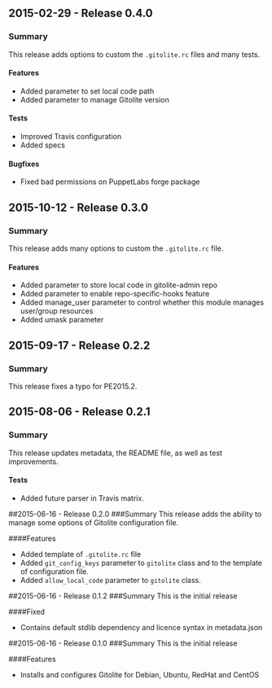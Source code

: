 ## 2015-02-29 - Release 0.4.0
### Summary
This release adds options to custom the `.gitolite.rc` files and many tests.

#### Features
- Added parameter to set local code path
- Added parameter to manage Gitolite version

#### Tests
- Improved Travis configuration
- Added specs

#### Bugfixes
- Fixed bad permissions on PuppetLabs forge package

## 2015-10-12 - Release 0.3.0
### Summary
This release adds many options to custom the `.gitolite.rc` file.

#### Features
- Added parameter to store local code in gitolite-admin repo
- Added parameter to enable repo-specific-hooks feature
- Added manage_user parameter to control whether this module manages user/group resources
- Added umask parameter

## 2015-09-17 - Release 0.2.2
### Summary
This release fixes a typo for PE2015.2.

## 2015-08-06 - Release 0.2.1
### Summary
This release updates metadata, the README file, as well as  test improvements.

#### Tests
- Added future parser in Travis matrix.

##2015-06-16 - Release 0.2.0
###Summary
This release adds the ability to manage some options of Gitolite configuration file.

####Features
- Added template of `.gitolite.rc` file
- Added `git_config_keys` parameter to `gitolite` class and to the template of configuration file.
- Added `allow_local_code` parameter to `gitolite` class.

##2015-06-16 - Release 0.1.2
###Summary
This is the initial release

####Fixed
- Contains default stdlib dependency and licence syntax in metadata.json

##2015-06-16 - Release 0.1.0
###Summary
This is the initial release

####Features
- Installs and configures Gitolite for Debian, Ubuntu, RedHat and CentOS
